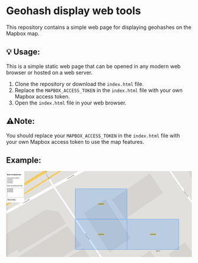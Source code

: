 # Geohash display web tools
This repository contains a simple web page for displaying geohashes on the Mapbox map.

## 💡 Usage:
This is a simple static web page that can be opened in any modern web browser or hosted on a web server.
1. Clone the repository or download the `index.html` file.
2. Replace the `MAPBOX_ACCESS_TOKEN` in the `index.html` file with your own Mapbox access token.
3. Open the `index.html` file in your web browser.

## ⚠️Note:
You should replace your `MAPBOX_ACCESS_TOKEN` in the `index.html` file with your own Mapbox access token to use the map features.

## Example:
![example](./docs/image.png)